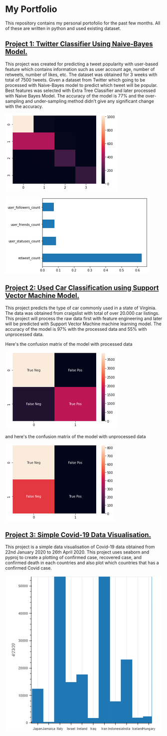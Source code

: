 # My Portfolio
This repository contains my personal portofolio for the past few months.
All of these are written in python and used existing dataset.

## [Project 1: Twitter Classifier Using Naive-Bayes Model.](https://github.com/agung67/MyPortfolio/tree/main/Twitter%20Classification)
  This project was created for predicting a tweet popularity with user-based feature which contains information such as user account age, number of retweets, number of likes, etc. The dataset was obtained for 3 weeks with total of 7500 tweets. Given a dataset from Twitter which going to be processed with Naive-Bayes model to predict which tweet will be popular. 
  Best features was selected with Extra Tree Classifier and later processed with Naive Bayes Model. The accuracy of the model is 77% and the over-sampling and under-sampling method didn't give any significant change with the accuracy.
  
![](pict/twitter_confmatrix.png)

![](pict/best_feature.png)

## [Project 2: Used Car Classification using Support Vector Machine Model.](https://github.com/agung67/MyPortfolio/tree/main/Used%20car)
This project predicts the type of car commonly used in a state of Virginia. The data was obtained from craigslist with total of over 20.000 car listings. This project will process the raw data first with feature engineering and later will be predicted with Support Vector Machine machine learning model. The accuracy of the model is 97% with the processed data and 55% with unprocessed data.
 
Here's the confusion matrix of the model with processed data

![](/pict/usedcar_processed.png)

and here's the confusion matrix of the model with unprocessed data

![](/pict/usedcar_unprocessed.png)

## [Project 3: Simple Covid-19 Data Visualisation.](https://github.com/agung67/MyPortfolio/tree/main/Data%20Covid)
  This project is a simple data visualisation of Covid-19 data obtained from 22nd January 2020 to 26th April 2020. This project uses seaborn and pyproj to create a plotting of confirmed case, recovered case, and confirmed death in each countries and also plot which countries that has a confirmed Covid case.
  
![](/pict/bokeh_plot%20(1).png)

